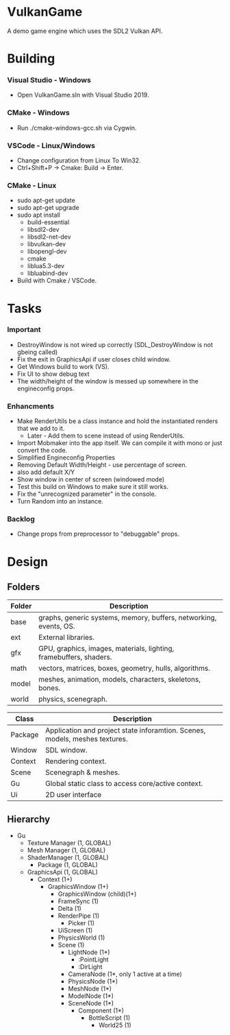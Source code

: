 # VulkanGame
A demo game engine which uses the SDL2 Vulkan API.

# Building 
### Visual Studio - Windows
* Open VulkanGame.sln with Visual Studio 2019.
### CMake - Windows
* Run ./cmake-windows-gcc.sh via Cygwin.
### VSCode - Linux/Windows
* Change configuration from Linux To Win32.
* Ctrl+Shift+P -> Cmake: Build -> Enter.
### CMake - Linux
* sudo apt-get update
* sudo apt-get upgrade
* sudo apt install
  * build-essential
  * libsdl2-dev
  * libsdl2-net-dev
  * libvulkan-dev
  * libopengl-dev
  * cmake
  * liblua5.3-dev
  * libluabind-dev
* Build with Cmake / VSCode.

# Tasks

### Important
* DestroyWindow is not wired up correctly (SDL_DestroyWindow is not gbeing called)
* Fix the exit in GraphicsApi if user closes child window.
* Get Windows build to work (VS).
* Fix UI to show debug text
* The width/height of the window is messed up somewhere in the engineconfig props.

### Enhancments
* Make RenderUtils be a class instance and hold the instantiated renders that we add to it.
  * Later - Add them to scene instead of using RenderUtils.
* Import Mobmaker into the app itself. We can compile it with mono or just convert the code.
* Simplified Engineconfig Properties
* Removing Default Width/Height - use percentage of screen.
* also add default X/Y
* Show window in center of screen (windowed mode)
* Test this build on Windows to make sure it still works.
* Fix the "unrecognized parameter" in the console.
* Turn Random into an instance.

### Backlog
* Change props from preprocessor to "debuggable" props.

# Design

## Folders

|  Folder | Description|
|---------|----------------------------------------------------------------------------------------------
|  base   | graphs, generic systems, memory, buffers, networking, events, OS.        |
|  ext    | External libraries.           |
|  gfx    | GPU, graphics, images, materials, lighting, framebuffers, shaders.    |
|  math   | vectors, matrices, boxes, geometry, hulls, algorithms.                    |
|  model  | meshes, animation, models, characters, skeletons, bones.                  |
|  world  | physics, scenegraph.                                     |

| Class     | Description                                                                                                                                                                                                                                                                                                                                                                                                                                             |
|-----------|---------------------------------------------------------------------------------------------------------------------------------------------------------------------------------------------------------------------------------------------------------------------------------------------------------------------------------------------------------------------------------------------------------------------------------------------------|
|  Package  | Application and project state inforamtion.  Scenes, models, meshes textures.                    |
|  Window   | SDL window.            |
|  Context  | Rendering context.                  |
|  Scene    | Scenegraph & meshes.          |
|  Gu       | Global static class to access core/active context.         |
|  Ui       | 2D user interface |

## Hierarchy

* Gu
  * Texture Manager (1, GLOBAL)
  * Mesh Manager (1, GLOBAL)
  * ShaderManager (1, GLOBAL)
    * Package (1, GLOBAL)
  * GraphicsApi (1, GLOBAL)
    * Context (1+)
      * GraphicsWindow (1+)
        * GraphicsWindow (child)(1+)
        * FrameSync (1)
        * Delta (1)
        * RenderPipe (1)
          * Picker (1)
        * UiScreen (1)
        * PhysicsWorld (1)
        * Scene (1)
          * LightNode (1*)
            * :PointLight
            * :DirLight
          * CameraNode (1*, only 1 active at a time)
          * PhysicsNode (1*) 
          * MeshNode (1*)
          * ModelNode (1*)
          * SceneNode (1*)
            * Component (1*)
              * BottleScript (1)
                * World25 (1)
